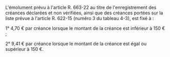 L'émolument prévu à l'article R. 663-22 au titre de l'enregistrement des créances déclarées et non vérifiées, ainsi que des créances portées sur la liste prévue à l'article R. 622-15 (numéro 3 du tableau 4-3), est fixé à :

1° 4,70 € par créance lorsque le montant de la créance est inférieur à 150 € ;

2° 9,41 € par créance lorsque le montant de la créance est égal ou supérieur à 150 €.
